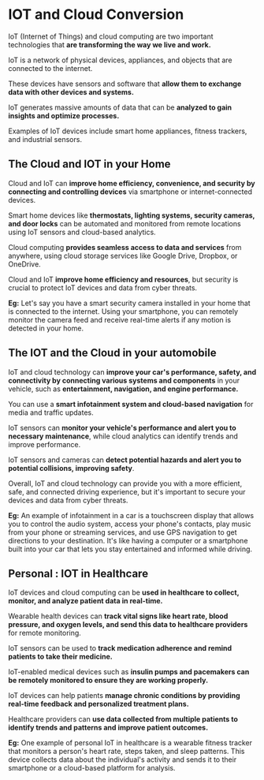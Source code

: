 # IOT and Cloud Conversion
IoT (Internet of Things) and cloud computing are two important technologies that **are transforming the way we live and work.**

IoT is a network of physical devices, appliances, and objects that are connected to the internet.

These devices have sensors and software that **allow them to exchange data with other devices and systems.**

IoT generates massive amounts of data that can be **analyzed to gain insights and optimize processes.**

Examples of IoT devices include smart home appliances, fitness trackers, and industrial sensors.

## The Cloud and IOT in your Home
Cloud and IoT can **improve home efficiency, convenience, and security by connecting and controlling devices** via smartphone or internet-connected devices.

Smart home devices like **thermostats, lighting systems, security cameras, and door locks** can be automated and monitored from remote locations using IoT sensors and cloud-based analytics.

Cloud computing **provides seamless access to data and services** from anywhere, using cloud storage services like Google Drive, Dropbox, or OneDrive.

Cloud and IoT **improve home efficiency and resources**, but security is crucial to protect IoT devices and data from cyber threats.

**Eg:** Let's say you have a smart security camera installed in your home that is connected to the internet. Using your smartphone, you can remotely monitor the camera feed and receive real-time alerts if any motion is detected in your home.

## The IOT and the Cloud in your automobile

IoT and cloud technology can **improve your car's performance, safety, and connectivity by connecting various systems and components** in your vehicle, such as **entertainment, navigation, and engine performance.**

You can use a **smart infotainment system and cloud-based navigation** for media and traffic updates.

IoT sensors can **monitor your vehicle's performance and alert you to necessary maintenance**, while cloud analytics can identify trends and improve performance.

IoT sensors and cameras can **detect potential hazards and alert you to potential collisions, improving safety**.

Overall, IoT and cloud technology can provide you with a more efficient, safe, and connected driving experience, but it's important to secure your devices and data from cyber threats.

**Eg:** An example of infotainment in a car is a touchscreen display that allows you to control the audio system, access your phone's contacts, play music from your phone or streaming services, and use GPS navigation to get directions to your destination. It's like having a computer or a smartphone built into your car that lets you stay entertained and informed while driving.

## Personal : IOT in Healthcare

IoT devices and cloud computing can be **used in healthcare to collect, monitor, and analyze patient data in real-time.**

Wearable health devices can **track vital signs like heart rate, blood pressure, and oxygen levels, and send this data to healthcare providers** for remote monitoring.

IoT sensors can be used to **track medication adherence and remind patients to take their medicine.**

IoT-enabled medical devices such as **insulin pumps and pacemakers can be remotely monitored to ensure they are working properly.**

IoT devices can help patients **manage chronic conditions by providing real-time feedback and personalized treatment plans.**

Healthcare providers can **use data collected from multiple patients to identify trends and patterns and improve patient outcomes.**

**Eg:** One example of personal IoT in healthcare is a wearable fitness tracker that monitors a person's heart rate, steps taken, and sleep patterns. This device collects data about the individual's activity and sends it to their smartphone or a cloud-based platform for analysis.

